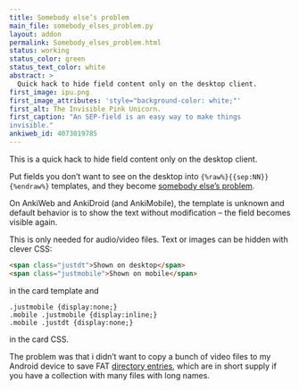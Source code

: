 ```yaml
---
title: Somebody else’s problem
main_file: somebody_elses_problem.py
layout: addon
permalink: Somebody_elses_problem.html
status: working
status_color: green
status_text_color: white
abstract: >
  Quick hack to hide field content only on the desktop client.
first_image: ipu.png
first_image_attributes: 'style="background-color: white;"'
first_alt: The Invisible Pink Unicorn.
first_caption: "An SEP-field is an easy way to make things
invisible."
ankiweb_id: 4073019785
---
```

This is a quick hack to hide field content only on the desktop client.

Put fields you don’t want to see on the desktop into
`{%raw%}{{sep:NN}}{%endraw%}` templates, and they become
[somebody else’s problem](http://hitchhikers.wikia.com/wiki/Somebody_Else%27s_Problem_field).

On AnkiWeb and AnkiDroid (and AnkiMobile), the template is unknown and
default behavior is to show the text without modification – the field
becomes visible again.

This is only needed for audio/video files. Text or images can be
hidden with clever CSS:

```html
<span class="justdt">Shown on desktop</span>
<span class="justmobile">Shown on mobile</span>
```

in the card template and
<pre><code>.justmobile {display:none;}
.mobile .justmobile {display:inline;}
.mobile .justdt {display:none;}</code></pre>
in the card CSS.

The problem was that i didn’t want to copy a bunch of video files to
my Android device to save FAT
[directory entries](http://en.wikipedia.org/wiki/File_Allocation_Table#VFAT_long_file_names),
which are in short supply if you have a collection with many files
with long names.
